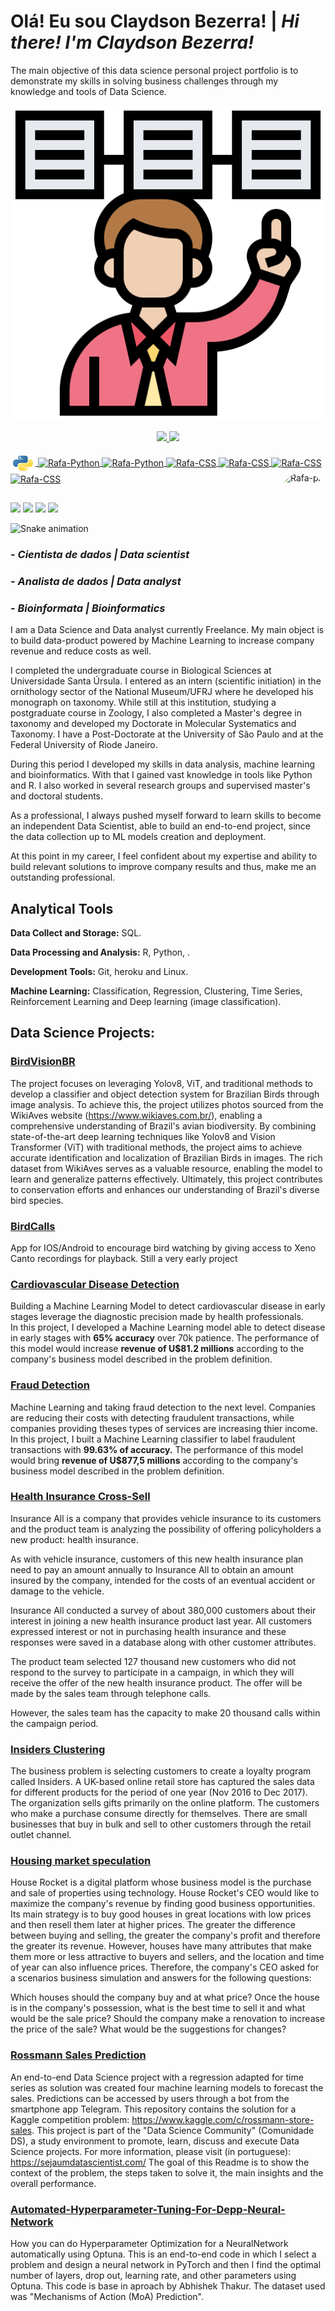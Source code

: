 
# Olá! Eu sou **Claydson Bezerra**! | _Hi there! I'm **Claydson Bezerra**!_

The main objective of this data science personal project portfolio is to demonstrate my skills in solving business challenges through my knowledge and tools of Data Science.

<p align='center'>
    <img src='banner.png'<
</p>

<div align="center">
  <a href="https://github.com/clayassis">
  <img height="180em" src="https://github-readme-stats.vercel.app/api?username=clayassis&show_icons=true&theme=dracula&include_all_commits=true&count_private=true"/>
  <img height="180em" src="https://github-readme-stats.vercel.app/api/top-langs/?username=clayassis&layout=compact&langs_count=7&theme=dracula"/>
</div>
<div style="display: inline_block"><br>
  <img align="center" alt="Rafa-Python" height="30" width="40" src="https://raw.githubusercontent.com/devicons/devicon/master/icons/python/python-original.svg">
  <img align="center" alt="Rafa-Python" height="30" width="40" src="https://cdn.jsdelivr.net/gh/devicons/devicon/icons/rstudio/rstudio-original.svg">
  <img align="center" alt="Rafa-Python" height="30" width="40" src="https://cdn.jsdelivr.net/gh/devicons/devicon/icons/docker/docker-original.svg">
  <!---<img align="center" alt="Rafa-Python" height="30" width="40" src="https://cdn.jsdelivr.net/gh/devicons/devicon/icons/postgresql/postgresql-original.svg">
  <img align="center" alt="Rafa-HTML" height="30" width="40" src="https://raw.githubusercontent.com/devicons/devicon/master/icons/html5/html5-original.svg">
  <img align="center" alt="Rafa-CSS" height="30" width="40" src="https://raw.githubusercontent.com/devicons/devicon/master/icons/css3/css3-original.svg">-
  <img align="center" alt="Rafa-Python" height="30" width="40" src="https://cdn.jsdelivr.net/gh/devicons/devicon/icons/mysql/mysql-original.svg">
  -->
  <img align="center" alt="Rafa-CSS" height="30" width="40" src="https://cdn.jsdelivr.net/gh/devicons/devicon/icons/flutter/flutter-original.svg">
  <img align="center" alt="Rafa-CSS" height="30" width="40" src="https://cdn.jsdelivr.net/gh/devicons/devicon/icons/git/git-original.svg">
  <img align="center" alt="Rafa-CSS" height="30" width="40" src="https://cdn.jsdelivr.net/gh/devicons/devicon/icons/linux/linux-original.svg">
  <img align="center" alt="Rafa-CSS" height="30" width="40" src="https://cdn.jsdelivr.net/gh/devicons/devicon/icons/tensorflow/tensorflow-original.svg">
  <img align="right" alt="Rafa-pic" height="150" style="border-radius:50px;" src="https://dl.dropbox.com/s/gbdgwqyvax54cmn/technology-g4fc77deb7_1920.jpg">
</div>
  
  ##
 
<div> 
  <a href="https://www.instagram.com/clay_assis/" target="_blank" rel="noopener noreferrer"><img src="https://img.shields.io/badge/-Instagram-%23E4405F?style=for-the-badge&logo=instagram&logoColor=white" target="_blank"></a>
 <a href="https://discord.com/ClayAssis#8009" target="_blank" rel="noopener noreferrer"><img src="https://img.shields.io/badge/Discord-7289DA?style=for-the-badge&logo=discord&logoColor=white" target="_blank"></a> 
  <a href = "mailto:claydsonassis@gmail.com"><img src="https://img.shields.io/badge/-Gmail-%23333?style=for-the-badge&logo=gmail&logoColor=white" target="_blank"></a>
  <a href="https://www.linkedin.com/in/claydson-bezerra-76763979/" target="_blank" rel="noopener noreferrer"><img src="https://img.shields.io/badge/-LinkedIn-%230077B5?style=for-the-badge&logo=linkedin&logoColor=white" target="_blank"></a> 
 
  ![Snake animation]([https://github.com/rafaballerini/rafaballerini/blob/output/github-contribution-grid-snake.svg](https://raw.githubusercontent.com/platane/snk/output/github-contribution-grid-snake-dark.svg))
 
</div>

### - _Cientista de dados | Data scientist_
### - _Analista de dados | Data analyst_
### - _Bioinformata | Bioinformatics_

I am a Data Science and Data analyst currently Freelance.
My main object is to build data-product powered by Machine Learning to increase company revenue and reduce costs as well.

I completed the undergraduate course in Biological Sciences at Universidade Santa Úrsula. I entered as an intern (scientific initiation) in the ornithology sector of the National Museum/UFRJ where he developed his monograph on taxonomy. While still at this institution, studying a postgraduate course in Zoology, I also completed a Master's degree in taxonomy and developed my Doctorate in Molecular Systematics and Taxonomy. I have a Post-Doctorate at the University of São Paulo and at the Federal University of Riode Janeiro.

During this period I developed my skills in data analysis, machine learning and bioinformatics. With that I gained vast knowledge in tools like Python and R. I also worked in several research groups and supervised master's and doctoral students.

As a professional, I always pushed myself forward to learn skills to become an independent Data Scientist, able to build an end-to-end project, since the data collection up to ML models creation and deployment. 

At this point in my career, I feel confident about my expertise and ability to build relevant solutions to improve company results and thus, make me an outstanding professional.

## **Analytical Tools** 

**Data Collect and Storage:** SQL.

**Data Processing and Analysis:** R, Python, .

**Development Tools:** Git, heroku and Linux.

**Machine Learning:** Classification, Regression, Clustering, Time Series, Reinforcement Learning and Deep learning (image classification).

## Data Science Projects:

### [BirdVisionBR]( https://github.com/ClayAssis/BirdVisionBR )

The project focuses on leveraging Yolov8, ViT, and traditional methods to develop a classifier and object detection system for Brazilian Birds through image analysis. To achieve this, the project utilizes photos sourced from the WikiAves website (https://www.wikiaves.com.br/), enabling a comprehensive understanding of Brazil's avian biodiversity. By combining state-of-the-art deep learning techniques like Yolov8 and Vision Transformer (ViT) with traditional methods, the project aims to achieve accurate identification and localization of Brazilian Birds in images. The rich dataset from WikiAves serves as a valuable resource, enabling the model to learn and generalize patterns effectively. Ultimately, this project contributes to conservation efforts and enhances our understanding of Brazil's diverse bird species.

### [BirdCalls]( https://github.com/ClayAssis/BirdCalls )

App for IOS/Android to encourage bird watching by giving access to Xeno Canto recordings for playback. Still a very early project

### [Cardiovascular Disease Detection]( https://github.com/ClayAssis/Predicting-Cardiovascular-Diseases )

Building a Machine Learning Model to detect cardiovascular disease in early stages leverage the diagnostic precision made by health professionals.  
In this project, I developed a Machine Learning model able to detect disease in early stages with **65% accuracy** over 70k patience.
The performance of this model would increase **revenue of U$81.2 millions** according to the company's business model described in the problem definition.


### [Fraud Detection]( https://github.com/ClayAssis/Blocker-Fraud-Company ) 

Machine Learning and taking fraud detection to the next level. Companies are reducing their costs with detecting fraudulent transactions, while companies providing theses types of services are increasing thier income.
In this project, I built a Machine Learning classifier to label fraudulent transactions with **99.63% of accuracy.**
The performance of this model would bring **revenue of U$877,5 millions** according to the company's business model described in the problem definition.

### [Health Insurance Cross-Sell]( https://github.com/ClayAssis/HEALTH-INSURANCE-CROSS-SELL-PREDICTION ) 

Insurance All is a company that provides vehicle insurance to its customers and the product team is analyzing the possibility of offering policyholders a new product: health insurance.

As with vehicle insurance, customers of this new health insurance plan need to pay an amount annually to Insurance All to obtain an amount insured by the company, intended for the costs of an eventual accident or damage to the vehicle.

Insurance All conducted a survey of about 380,000 customers about their interest in joining a new health insurance product last year. All customers expressed interest or not in purchasing health insurance and these responses were saved in a database along with other customer attributes.

The product team selected 127 thousand new customers who did not respond to the survey to participate in a campaign, in which they will receive the offer of the new health insurance product. The offer will be made by the sales team through telephone calls.

However, the sales team has the capacity to make 20 thousand calls within the campaign period.

### [Insiders Clustering]( https://github.com/ClayAssis/insiders-clustering) 

The business problem is selecting customers to create a loyalty program called Insiders. A UK-based online retail store has captured the sales data for different products for the period of one year (Nov 2016 to Dec 2017). The organization sells gifts primarily on the online platform. The customers who make a purchase consume directly for themselves. There are small businesses that buy in bulk and sell to other customers through the retail outlet channel.

### [Housing market speculation]( https://github.com/ClayAssis/House-Rocket) 

House Rocket is a digital platform whose business model is the purchase and sale of properties using technology. House Rocket's CEO would like to maximize the company's revenue by finding good business opportunities. 
Its main strategy is to buy good houses in great locations with low prices and then resell them later at higher prices. The greater the difference between buying and selling, the greater the company's profit and therefore the greater its revenue. However, houses have many attributes that make them more or less attractive to buyers and sellers, and the location and time of year can also influence prices. Therefore, the company's CEO asked for a scenarios business simulation and answers for the following questions:

Which houses should the company buy and at what price?
Once the house is in the company's possession, what is the best time to sell it and what would be the sale price?
Should the company make a renovation to increase the price of the sale? What would be the suggestions for changes?


### [Rossmann Sales Prediction]( https://github.com/ClayAssis/Product-sales-Rossman) 

An end-to-end Data Science project with a regression adapted for time series as solution was created four machine learning models to forecast the sales. Predictions can be accessed by users through a bot from the smartphone app Telegram. This repository contains the solution for a Kaggle competition problem: https://www.kaggle.com/c/rossmann-store-sales. This project is part of the "Data Science Community" (Comunidade DS), a study environment to promote, learn, discuss and execute Data Science projects. For more information, please visit (in portuguese): https://sejaumdatascientist.com/ The goal of this Readme is to show the context of the problem, the steps taken to solve it, the main insights and the overall performance.

### [Automated-Hyperparameter-Tuning-For-Depp-Neural-Network]( https://github.com/ClayAssis/Automated-Hyperparameter-Tuning-For-Depp-Neural-Network ) 

How you can do Hyperparameter Optimization for a NeuralNetwork automatically using Optuna. This is an end-to-end code in which I select a problem and design a neural network in PyTorch and then I find the optimal number of layers, drop out, learning rate, and other parameters using Optuna. This code is base in aproach by Abhishek Thakur. The dataset used was "Mechanisms of Action (MoA) Prediction".
